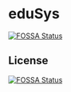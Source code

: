 # eduSys
[![FOSSA Status](https://app.fossa.io/api/projects/git%2Bgithub.com%2Fanis-marrouchi%2Fedusys.svg?type=shield)](https://app.fossa.io/projects/git%2Bgithub.com%2Fanis-marrouchi%2Fedusys?ref=badge_shield)



## License
[![FOSSA Status](https://app.fossa.io/api/projects/git%2Bgithub.com%2Fanis-marrouchi%2Fedusys.svg?type=large)](https://app.fossa.io/projects/git%2Bgithub.com%2Fanis-marrouchi%2Fedusys?ref=badge_large)